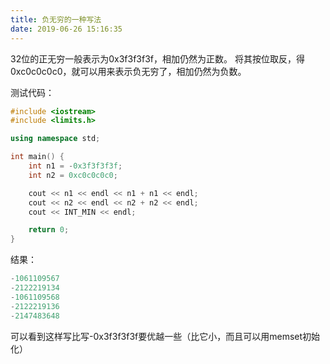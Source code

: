 ```yaml
---
title: 负无穷的一种写法
date: 2019-06-26 15:16:35
---
```


32位的正无穷一般表示为0x3f3f3f3f，相加仍然为正数。
将其按位取反，得0xc0c0c0c0，就可以用来表示负无穷了，相加仍然为负数。

测试代码：
``````cpp
#include <iostream>
#include <limits.h>

using namespace std;

int main() {
	int n1 = -0x3f3f3f3f;
	int n2 = 0xc0c0c0c0;

	cout << n1 << endl << n1 + n1 << endl;
	cout << n2 << endl << n2 + n2 << endl;
	cout << INT_MIN << endl;

	return 0;
}
``````
结果：
```cpp
-1061109567
-2122219134
-1061109568
-2122219136
-2147483648
```
可以看到这样写比写-0x3f3f3f3f要优越一些（比它小，而且可以用memset初始化）
